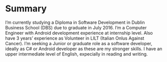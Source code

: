# Summary

I’m currently studying a Diploma in Software Development in Dublin Business School (DBS) due to graduate in July 2016. I’m a Computer Engineer  with Android development experience at internship level. Also have 3 years’ experience as Volunteer in LILT (Italian Onlus Against Cancer). I’m seeking a Junior or graduate role as a software developer, ideally as C# or Android developer as these are my stronger skills. I have an upper intermediate level of English, expecially in reading and writing.
